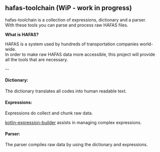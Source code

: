 ## hafas-toolchain (WiP - work in progress)

hafas-toolchain is a collection of expressions, dictionary and a parser. <br />With these tools you can parse and process raw HAFAS files.

**What is HAFAS?**

HAFAS is a system used by hundreds of transportation companies world-wide.<br>
In order to make raw HAFAS data more accessible,
this project will provide all the tools that are necessary.

--

#### Dictionary:

The dictionary translates all codes into human readable text.

#### Expressions:

Expressions do collect and chunk raw data.

[kotlin-expression-builder](https://github.com/Burnett01/kotlin-expression-builder) assists in managing complex expressions.

#### Parser:

The parser compiles raw data by using the dictionary and expressions.
